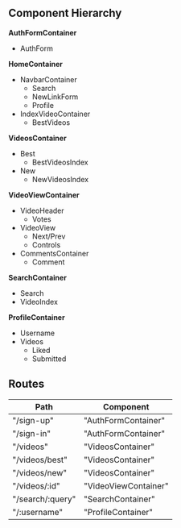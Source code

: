 ## Component Hierarchy

**AuthFormContainer**
 - AuthForm

**HomeContainer**
  - NavbarContainer
    * Search
    * NewLinkForm
    * Profile
  - IndexVideoContainer
    * BestVideos

**VideosContainer**
  - Best
    * BestVideosIndex
  - New
    * NewVideosIndex

**VideoViewContainer**
  - VideoHeader
    * Votes
  - VideoView
    * Next/Prev
    * Controls
  - CommentsContainer
    * Comment

**SearchContainer**
  - Search
  - VideoIndex

**ProfileContainer**
  - Username
  - Videos
    * Liked
    * Submitted



## Routes

|Path   | Component   |
|-------|-------------|
| "/sign-up" | "AuthFormContainer" |
| "/sign-in" | "AuthFormContainer" |
| "/videos" | "VideosContainer" |
| "/videos/best" | "VideosContainer" |
| "/videos/new" | "VideosContainer" |
| "/videos/:id" | "VideoViewContainer" |
| "/search/:query" | "SearchContainer" |
| "/:username" | "ProfileContainer" |
